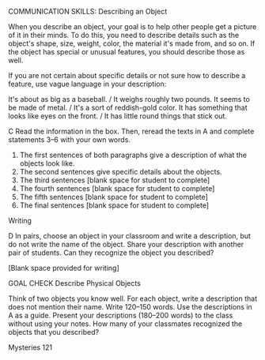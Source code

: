 COMMUNICATION SKILLS: Describing an Object

When you describe an object, your goal is to help other people get a picture of it in their minds. To do this, you need to describe details such as the object's shape, size, weight, color, the material it's made from, and so on. If the object has special or unusual features, you should describe those as well.

If you are not certain about specific details or not sure how to describe a feature, use vague language in your description:

It's about as big as a baseball. / It weighs roughly two pounds.
It seems to be made of metal. / It's a sort of reddish-gold color.
It has something that looks like eyes on the front. / It has little round things that stick out.

C Read the information in the box. Then, reread the texts in A and complete statements 3–6 with your own words.

1. The first sentences of both paragraphs give a description of what the objects look like.
2. The second sentences give specific details about the objects.
3. The third sentences [blank space for student to complete]
4. The fourth sentences [blank space for student to complete]
5. The fifth sentences [blank space for student to complete]
6. The final sentences [blank space for student to complete]

Writing

D In pairs, choose an object in your classroom and write a description, but do not write the name of the object. Share your description with another pair of students. Can they recognize the object you described?

[Blank space provided for writing]

GOAL CHECK Describe Physical Objects

Think of two objects you know well. For each object, write a description that does not mention their name. Write 120–150 words. Use the descriptions in A as a guide. Present your descriptions (180–200 words) to the class without using your notes. How many of your classmates recognized the objects that you described?

Mysteries 121